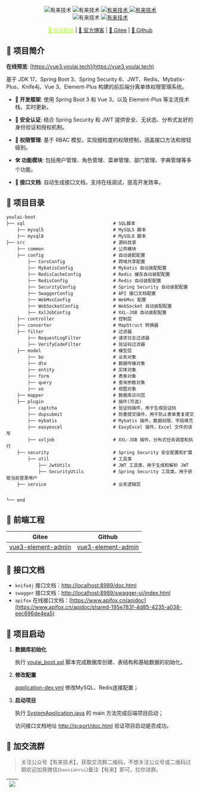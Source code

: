 
<p align="center">
    <img alt="有来技术" src="https://img.shields.io/badge/Java -17-brightgreen.svg"/>
    <img alt="有来技术" src="https://img.shields.io/badge/SpringBoot-3.2.3-green.svg"/>
     <a href="https://gitee.com/youlaitech/youlai-boot" target="_blank">
        <img alt="有来技术" src="https://gitee.com/youlaiorg/youlai-boot/badge/star.svg"/>
    </a>     
    <a href="https://github.com/haoxianrui" target="_blank">
        <img alt="有来技术" src="https://img.shields.io/github/stars/haoxianrui/youlai-boot.svg?style=social&label=Stars"/>
    </a>
    <br/>
    <img alt="有来技术" src="https://img.shields.io/badge/license-Apache%20License%202.0-blue.svg"/>
    <a href="https://gitee.com/youlaiorg" target="_blank">
        <img alt="有来技术" src="https://img.shields.io/badge/Author-有来开源组织-orange.svg"/>
    </a>
</p>

<p align="center">
   <a target="_blank" style="color: greenyellow" href="https://vue3.youlai.tech/">👀 在线预览</a> |
   <a target="_blank" href="https://youlai.blog.csdn.net">📖 官方博客</a> |
   <a target="_blank" href="https://gitee.com/haoxr">🦄 Gitee</a> |
   <a target="_blank" href="https://github.com/haoxianrui">🚢 Github</a> 
</p>

## 📢 项目简介

**在线预览**: [https://vue3.youlai.tech](https://vue3.youlai.tech)

基于 JDK 17、Spring Boot 3、Spring Security 6、JWT、Redis、Mybatis-Plus、Knife4j、Vue 3、Element-Plus 构建的前后端分离单体权限管理系统。

- **🚀 开发框架**: 使用 Spring Boot 3 和 Vue 3，以及 Element-Plus 等主流技术栈，实时更新。

- **🔐 安全认证**: 结合 Spring Security 和 JWT 提供安全、无状态、分布式友好的身份验证和授权机制。

- **🔑 权限管理**: 基于 RBAC 模型，实现细粒度的权限控制，涵盖接口方法和按钮级别。

- **🛠️ 功能模块**: 包括用户管理、角色管理、菜单管理、部门管理、字典管理等多个功能。

- **📘 接口文档**: 自动生成接口文档，支持在线调试，提高开发效率。

## 📁 项目目录
```
youlai-boot
├── sql                                 # SQL脚本
    ├── mysql5                          # MySQL5 脚本
    ├── mysql8                          # MySQL8 脚本
├── src                                 # 源码目录
    ├── common                          # 公共模块
    ├── config                          # 自动装配配置
        ├── CorsConfig                  # 跨域共享配置
        ├── MybatisConfig               # Mybatis 自动装配配置
        ├── RedisCacheConfig            # Redis 缓存自动装配配置
        ├── RedisConfig                 # Redis 自动装配配置
        ├── SecurityConfig              # Spring Security 自动装配配置
        ├── SwaggerConfig               # API 接口文档配置
        ├── WebMvcConfig                # WebMvc 配置
        ├── WebSocketConfig             # WebSocket 自动装配配置
        ├── XxlJobConfig                # XXL-JOB 自动装配配置
    ├── controller                      # 控制层
    ├── converter                       # MapStruct 转换器
    ├── filter                          # 过滤器
        ├── RequestLogFilter            # 请求日志过滤器
        ├── VerifyCodeFilter            # 验证码过滤器
    ├── model                           # 模型层
        ├── bo                          # 业务对象
        ├── dto                         # 数据传输对象
        ├── entity                      # 实体对象
        ├── form                        # 表单对象
        ├── query                       # 查询参数对象
        ├── vo                          # 视图对象
    ├── mapper                          # 数据库访问层
    ├── plugin                          # 插件(可选)
        ├── captcha                     # 验证码插件，用于生成验证码
        ├── dupsubmit                   # 防重提交插件，用于防止表单重复提交
        ├── mybatis                     # Mybatis 插件，数据权限、字段填充
        ├── easyexcel                   # EasyExcel 插件，Excel 文件的读写
        ├── xxljob                      # XXL-JOB 插件，分布式任务调度和执行
    ├── security                        # Spring Security 安全配置和扩展
        ├── util                        # 工具类
            ├── JwtUtils                # JWT 工具类，用于生成和解析 JWT
            ├── SecurityUtils           # Spring Security 工具类，用于获取当前登录用户
    ├── service                         # 业务逻辑层

    
└── end       
```

## 🌺 前端工程
| Gitee | Github |
|-------|------|
| [vue3-element-admin](https://gitee.com/youlaiorg/vue3-element-admin)  | [vue3-element-admin](https://github.com/youlaitech/vue3-element-admin)  |


## 🌈 接口文档

- `knife4j` 接口文档：[http://localhost:8989/doc.html](http://localhost:8989/doc.html)
- `swagger` 接口文档：[http://localhost:8989/swagger-ui/index.html](http://localhost:8989/swagger-ui/index.html)
- `apifox`  在线接口文档：[https://www.apifox.cn/apidoc](https://www.apifox.cn/apidoc/shared-195e783f-4d85-4235-a038-eec696de4ea5)


## 🚀 项目启动

1. **数据库初始化**

    执行 [youlai_boot.sql](sql/mysql8/youlai_boot.sql) 脚本完成数据库创建、表结构和基础数据的初始化。

2. **修改配置**

    [application-dev.yml](src/main/resources/application-dev.yml) 修改MySQL、Redis连接配置；

3. **启动项目**

    执行 [SystemApplication.java](src/main/java/com/youlai/system/SystemApplication.java) 的 main 方法完成后端项目启动；

    访问接口文档地址 [http://ip:port/doc.html](http://localhost:8989/doc.html) 验证项目启动是否成功。


## 💖 加交流群

> 关注公众号【有来技术】，获取交流群二维码，不想关注公众号或二维码过期欢迎加我微信(`haoxianrui`)备注【有来】即可，拉你进群。

| ![](https://s2.loli.net/2022/11/19/OGjum9wr8f6idLX.png) |
|---------------------------------------------------------|



